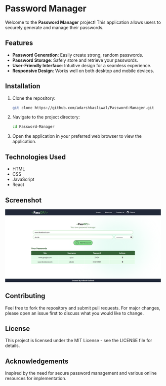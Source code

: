 # Password Manager

Welcome to the **Password Manager** project! This application allows users to securely generate and manage their passwords.

## Features
- **Password Generation**: Easily create strong, random passwords.
- **Password Storage**: Safely store and retrieve your passwords.
- **User-Friendly Interface**: Intuitive design for a seamless experience.
- **Responsive Design**: Works well on both desktop and mobile devices.

## Installation
1. Clone the repository:
   ```bash
   git clone https://github.com/adarshkasliwal/Password-Manager.git
   ```
2. Navigate to the project directory:
   ```bash
   cd Password-Manager
   ```
3. Open the application in your preferred web browser to view the application.

## Technologies Used
- HTML
- CSS
- JavaScript
- React

## Screenshot
![Password Manager Screenshot](public/passwordmanager.png) 

## Contributing
Feel free to fork the repository and submit pull requests. For major changes, please open an issue first to discuss what you would like to change.

## License
This project is licensed under the MIT License - see the LICENSE file for details.

## Acknowledgements
Inspired by the need for secure password management and various online resources for implementation.
